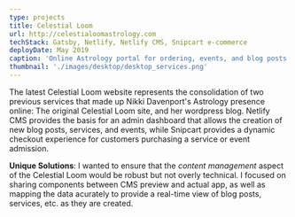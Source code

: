 ```yaml
---
type: projects
title: Celestial Loom
url: http://celestialoomastrology.com
techStack: Gatsby, Netlify, Netlify CMS, Snipcart e-commerce 
deployDate: May 2019
caption: 'Online Astrology portal for ordering, events, and blog posts'
thumbnail: './images/desktop/desktop_services.png'
---
```


The latest Celestial Loom website represents the consolidation of two previous services that made up Nikki Davenport's Astrology presence online: The original Celestial Loom site, and her wordpress blog. Netlify CMS provides the basis for an admin dashboard that allows the creation of new blog posts, services, and events, while Snipcart provides a dynamic checkout experience for customers purchasing a service or event admission.

**Unique Solutions**: I wanted to ensure that the _content management_ aspect of the Celestial Loom would be robust but not overly technical. I focused on sharing components between CMS preview and actual app, as well as mapping the data acurately to provide a real-time view of blog posts, services, etc. as they are created.

